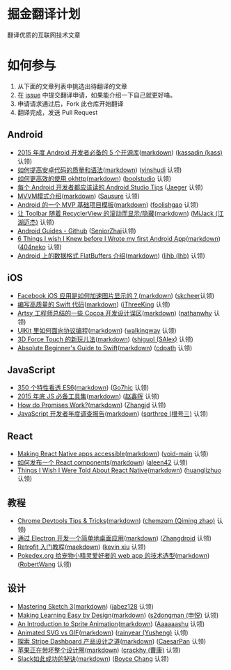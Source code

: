 # 掘金翻译计划

翻译优质的互联网技术文章

# 如何参与

1. 从下面的文章列表中挑选出待翻译的文章
2. 在 [issue](https://github.com/xitu/gold-miner/issues/new) 中提交翻译申请，如果能介绍一下自己就更好咯。
3. 申请请求通过后，Fork 此仓库开始翻译
4. 翻译完成，发送 Pull Request

## Android

* [2015 年度 Android 开发者必备的 5 个开源库](http://gold.xitu.io/entry/5649b8d160b2ed36204eabad)([markdown](https://github.com/xitu/gold-miner/blob/master/TODO/Top-5-Android-libraries-every-Android-developer-should-know-about.md)) ([kassadin (kass)](https://github.com/kassadin) 认领)
* [如何提高安卓代码的质量和语法](http://gold.xitu.io/entry/561104a260b2b52c9ce40ea0)([markdown](https://github.com/xitu/gold-miner/blob/master/TODO/how-to-improve-quality-and-syntax-of-your-android-code.md)) ([yinshudi](https://github.com/yinshudi) 认领)
* [如何更高效的使用 okhttp](http://gold.xitu.io/entry/5665ac0f60b202595a710eb6)([markdown](https://github.com/xitu/gold-miner/blob/master/TODO/effective-okhttp.md)) ([boolstudio](https://github.com/boolstudio) 认领)
* [每个 Android 开发者都应该读的 Android Studio Tips](http://gold.xitu.io/entry/5664efa500b0ec3f657bae1d) ([Jaeger](https://github.com/laobie) 认领)
* [MVVM模式介绍](http://gold.xitu.io/entry/560933ce60b227b771931f90)([markdown](https://github.com/xitu/gold-miner/blob/master/TODO%2Fapproaching-android-with-mvvm.md)) ([Sausure](https://github.com/Sausure) 认领)
* [Android 的一个 MVP 基础项目模板](http://gold.xitu.io/entry/5630f9c600b0ee7f0bb48c25)([markdown](https://github.com/xitu/gold-miner/blob/master/TODO/android-basic-project-architecture-for-mvp.md)) ([foolishgao](https://github.com/foolishgao) 认领)
* [让 Toolbar 随着 RecyclerView 的滚动而显示/隐藏](http://gold.xitu.io/entry/56320b3400b05c9d2b0f7f6f)([markdown](https://github.com/xitu/gold-miner/blob/master/TODO/How-to-hideshow-Toolbar-when-list-is-scroling.md)) ([MiJack (江湖迈杰)](https://github.com/MiJack) 认领)
* [Android Guides - Github](http://gold.xitu.io/entry/5584f8e9e4b09e372efeca9a) ([SeniorZhai](https://github.com/SeniorZhai)认领)
* [6 Things I wish I Knew before I Wrote my first Android App](http://gold.xitu.io/entry/55a38698e4b0ed48f0bfc1ef)([markdown](https://github.com/xitu/gold-miner/blob/master/TODO/things-i-wish-i-knew-before-i-wrote-my-first-android-app.md)) ([404neko](https://github.com/404neko) 认领)
* [Android 上的数据格式 FlatBuffers 介绍](http://gold.xitu.io/entry/55dd1e3b60b27e6cd500d266)([markdown](https://github.com/xitu/gold-miner/blob/master/TODO/flatbuffers-in-android-introdution.md)) ([lihb (lhb)](https://github.com/lihb) 认领)

## iOS

* [Facebook iOS 应用是如何加速图片显示的？](http://gold.xitu.io/entry/55d182c460b2b750998476c4)([markdown](https://github.com/xitu/gold-miner/blob/master/TODO/faster-photos-in-facebook-for-ios.md)) ([skcheer](https://github.com/skcheer)认领)
* [编写高质量的 Swift 代码](http://gold.xitu.io/entry/5661031d00b0c0607132b6da)([markdown](https://github.com/xitu/gold-miner/blob/master/TODO/OptimizationTips.rst)) ([iThreeKing](https://github.com/iThreeKing) 认领)
* [Artsy 工程师总结的一些 Cocoa 开发设计误区](http://gold.xitu.io/entry/55fb191f60b20bbff6370fc5)([markdown](https://github.com/xitu/gold-miner/blob/master/TODO/Cocoa-Architecture-Dropped-Design-Patterns.md)) ([nathanwhy](https://github.com/nathanwhy) 认领)
* [UIKit 里如何面向协议编程](http://gold.xitu.io/entry/5611522e60b2b52c9cead330)([markdown](https://github.com/xitu/gold-miner/blob/master/TODO/ios-9-tutorial-series-protocol-oriented-programming-with-uikit.md)) ([walkingway](https://github.com/walkingway) 认领)
* [3D Force Touch 的新玩儿法](http://gold.xitu.io/entry/562d9cd660b2c1e233c9106b)([markdown](https://github.com/xitu/gold-miner/blob/master/TODO/3d-force-touch-beyond-peek-pop.md)) ([shiguol (SAlex)](https://github.com/shiguol) 认领)
* [Absolute Beginner's Guide to Swift](http://gold.xitu.io/entry/5662e08960b204d55d49b95a)([markdown](https://github.com/xitu/gold-miner/blob/master/TODO/an-absolute-beginners-guide-to-swift.md)) ([cdpath](https://github.com/cdpath) 认领)

## JavaScript

* [350 个特性看透 ES6](http://gold.xitu.io/entry/5622740a60b27457e870342e)([markdown](https://github.com/xitu/gold-miner/blob/master/TODO/es6.md)) ([Go7hic](https://github.com/dyygtfx) 认领)
* [2015 年底 JS 必备工具集](http://gold.xitu.io/entry/566d34d760b202590bde4c88)([markdown](https://github.com/xitu/gold-miner/blob/master/TODO/must-see-javascript-dev-tools-that-put-other-dev-tools-to-shame.md)) ([赵鑫晖](https://github.com/zxc0328) 认领)
* [How do Promises Work?](http://gold.xitu.io/entry/5665281460b21eab5d5c41fa)([markdown](https://github.com/xitu/gold-miner/blob/master/TODO/how-do-promises-work.md)) ([Zhangjd](https://github.com/Zhangjd) 认领)
* [JavaScript 开发者年度调查报告](http://gold.xitu.io/entry/566d29cf60b2e416628e6ff0)([markdown](https://github.com/xitu/gold-miner/blob/master/TODO/javascript-developer-survey-results.md)) ([sqrthree (根号三)](https://github.com/sqrthree) 认领)

## React

* [Making React Native apps accessible](http://gold.xitu.io/entry/566b01a800b0d1dbc721e56b)([markdown](https://github.com/xitu/gold-miner/blob/master/TODO/making-react-native-apps-accessible.md)) ([void-main](https://github.com/void-main) 认领)
* [如何发布一个 React components](http://gold.xitu.io/entry/566951db60b25a8c2e23daaa)([markdown](https://github.com/xitu/gold-miner/blob/master/TODO/distributing-react-components.md)) ([aleen42](https://github.com/aleen42) 认领)
* [Things I Wish I Were Told About React Native](http://gold.xitu.io/entry/563d9b9960b2c82f2b9da18d)([markdown](https://github.com/xitu/gold-miner/blob/master/TODO/things-i-wish-i-were-told-about-react-native.md)) ([huanglizhuo](https://github.com/huanglizhuo) 认领)
 
## 教程

* [Chrome Devtools Tips & Tricks](http://gold.xitu.io/entry/5625ae6e60b2d1400143a89b)([markdown](https://github.com/xitu/gold-miner/blob/master/TODO/chrome-devtools.md)) ([chemzqm (Qiming zhao)](https://github.com/chemzqm) 认领)
* [通过 Electron 开发一个简单地桌面应用](http://gold.xitu.io/entry/56722bd300b01b78b5395115)([markdown](https://github.com/xitu/gold-miner/blob/master/TODO/creating-your-first-desktop.md)) ([Zhangdroid](https://github.com/Zhangdroid) 认领)
* [Retrofit 入门教程](http://gold.xitu.io/entry/5652610c00b0bf37326a7be1)([maekdown](https://github.com/xitu/gold-miner/blob/master/TODO/retrofit-getting-started.md)) ([kevin xiu](https://github.com/xiuweikang) 认领)
* [Pokedex.org 给宠物小精灵爱好者的 web app 的技术选型](http://gold.xitu.io/entry/56630cf260b259ca649136e6)([markdown](https://github.com/xitu/gold-miner/blob/master/TODO/introducing-pokedex-org.md)) ([RobertWang](https://github.com/RobertWang) 认领)

## 设计

* [Mastering Sketch 3](http://gold.xitu.io/entry/5659daf9ddb299ad38f9e446)([markdown](https://github.com/xitu/gold-miner/blob/master/TODO/sketch-mastering.md)) ([jabez128](https://github.com/jabez128) 认领)
* [Making Learning Easy by Design](http://gold.xitu.io/entry/5632212260b21ee8e6d49a5d)([markdown](https://github.com/xitu/gold-miner/blob/master/TODO/google-design.md)) ([s2dongman (申悦)](https://github.com/s2dongman) 认领)
* [An Introduction to Sprite Animation](http://gold.xitu.io/entry/561c78e760b22ed7aa58292f)([markdown](https://github.com/xitu/gold-miner/blob/master/TODO/sprite-animation.md)) ([Aaaaaashu](https://github.com/Aaaaaashu?tab=repositories) 认领)
* [Animated SVG vs GIF](http://gold.xitu.io/entry/5655432d00b0bf379ee801dd)([markdown](https://github.com/xitu/gold-miner/blob/master/TODO/svg-vs-gif.md)) ([rainyear (Yusheng)](https://github.com/rainyear) 认领)
* [探索 Stripe Dashboard 产品设计之道](http://gold.xitu.io/entry/56287ca460b20fc981076b8f)([markdown](https://github.com/xitu/gold-miner/blob/master/TODO/exploring-the-product.md)) ([CaesarPan](https://github.com/CaesarPan) 认领)
* [苹果正在带坏整个设计圈](http://gold.xitu.io/entry/5649381200b0bf37d8439ba7)([markdown](https://github.com/xitu/gold-miner/blob/master/TODO/how-apple.md)) ([crackhy (曹康)](https://github.com/crackhy) 认领)
* [Slack如此成功的秘诀](http://gold.xitu.io/entry/5645499900b07eb0181e63df)([markdown](https://github.com/xitu/gold-miner/blob/master/TODO/slack-s-2-8-billion-dollar-secret-sauce.md)) ([Boyce Chang](https://github.com/boycechang) 认领)
